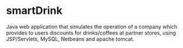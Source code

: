 # smartDrink
Java web application that simulates the operation of a company which provides to users discounts for drinks/coffees at partner stores, using JSP/Servlets, MySQL, Netbeans and apache tomcat.
